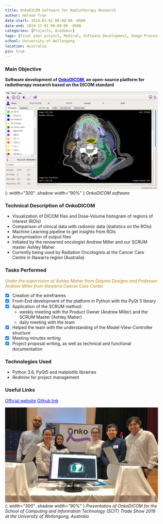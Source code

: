 ```yaml
---
title: OnkoDICOM Software for Radiotherapy Research
author: Hélène Tran
date-start: 2019-03-01 00:00:00 -0500
date-end: 2019-12-01 00:00:00 -0500
categories: [Projects, Academic]
tags: [Final year project, Medical, Software Development, Image Processing, Teamwork, Project Management]
school: University of Wollongong
location: Australia
pin: true
---
```



### Main Objective
**Software development of <a style="color:Blue" href="https://onkodicom.com.au">OnkoDICOM</a>, an open-source platform for radiotherapy research based on the DICOM standard**

![Shadow Avatar](/assets/img/posts/onkodicom.png){: width="300" .shadow width="90%" }
_OnkoDICOM software_

### Technical Description of OnkoDICOM
- Visualization of DICOM files and Dose-Volume histogram of regions of interest (ROIs)
- Comparison of clinical data with radiomic data (statistics on the ROIs)
- Machine Learning pipeline to get insights from ROIs
- Anonymisation of output files
- Initiated by the renowned oncologist Andrew Miller and our SCRUM master Ashley Maher
- Currently being used by Radiation Oncologists at the Cancer Care Centre in Illawarra region (Australia)

### Tasks Performed
<span style="color:DarkGoldenRod">*Under the supervision of Ashley Maher from Didymo Designs and Professor Andrew Miller from Illawarra Cancer Care Center*</span>
- [x] Creation of the wireframes
- [x] Front-End development of the platform in Python with the PyQt 5 library
- [x] Application of the SCRUM method: 
    - weekly meeting with the Product Owner (Andrew Miller) and the SCRUM Master (Ashley Maher)
    - daily meeting with the team
- [x] Helped the team with the understanding of the Model-View-Controller structure
- [x] Meeting minutes writing
- [x] Project proposal writing, as well as technical and functional documentation

### Technologies Used
- Python 3.6, PyQt5 and matplotlib librairies
- *Redmine* for project management


### Useful Links
<a class="post-tag" style="color:Blue" href="https://onkodicom.com.au">Official website</a>
<a class="post-tag" style="color:Blue" href="https://github.com/didymo/OnkoDICOM">Github link</a>

![Shadow Avatar](/assets/img/posts/Onko_team2.jpg){: width="300" .shadow width="90%" }
_Presentation of OnkoDICOM for the School of Computing and Information Technology (SCIT) Trade Show 2019 <br> at the University of Wollongong, Australia_
